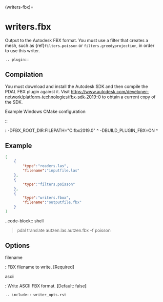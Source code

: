 (writers-fbx)=

# writers.fbx

Output to the Autodesk FBX format. You must use a filter that
creates a mesh, such as {ref}`filters.poisson` or `filters.greedyprojection`,
in order to use this writer.

```{eval-rst}
.. plugin::
```

## Compilation

You must download and install the Autodesk SDK
and then compile the PDAL FBX plugin against it. Visit
<https://www.autodesk.com/developer-network/platform-technologies/fbx-sdk-2019-0>
to obtain a current copy of the SDK.

Example Windows CMake configuration

::

: -DFBX_ROOT_DIR:FILEPATH="C:fbx2019.0" ^
  -DBUILD_PLUGIN_FBX=ON ^

## Example

```json
[
    {
        "type":"readers.las",
        "filename":"inputfile.las"
    },
    {
        "type":"filters.poisson"
    },
    {
        "type":"writers.fbox",
        "filename":"outputfile.fbx"
    }
]
```

..code-block:: shell

> pdal translate autzen.las autzen.fbx -f poisson

## Options

filename

: FBX filename to write.  \[Required\]

ascii

: Write ASCII FBX format.  \[Default: false\]

```{eval-rst}
.. include:: writer_opts.rst
```
